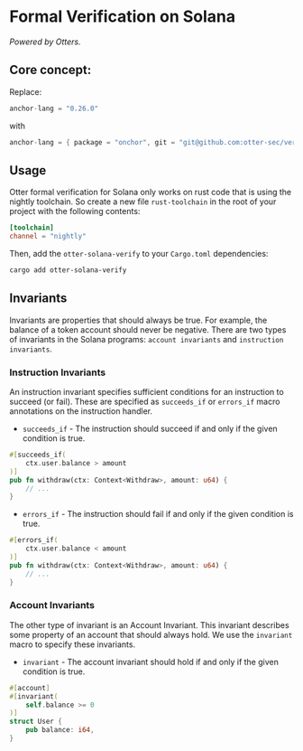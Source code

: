 
# Formal Verification on Solana

_Powered by Otters._
## Core concept:

Replace:

```rust
anchor-lang = "0.26.0"
```

with

```rust
anchor-lang = { package = "onchor", git = "git@github.com:otter-sec/verify.git" }
```

## Usage

Otter formal verification for Solana only works on rust code that is using the nightly toolchain. So create a new file `rust-toolchain` in the root of your project with the following contents:

```toml
[toolchain]
channel = "nightly"
```

Then, add the `otter-solana-verify` to your `Cargo.toml` dependencies:

```bash
cargo add otter-solana-verify
```


## Invariants

Invariants are properties that should always be true.  For example, the balance of a token account should never be negative. There are two types of invariants in the Solana programs: `account invariants` and `instruction invariants`.

### Instruction Invariants

An instruction invariant specifies sufficient conditions for an instruction to succeed (or fail). These are specified as `succeeds_if` or `errors_if` macro annotations on the instruction handler.

- `succeeds_if` - The instruction should succeed if and only if the given condition is true.

```rust
#[succeeds_if(
    ctx.user.balance > amount
)]
pub fn withdraw(ctx: Context<Withdraw>, amount: u64) {
    // ...
}
```

- `errors_if` - The instruction should fail if and only if the given condition is true.

```rust
#[errors_if(
    ctx.user.balance < amount
)]
pub fn withdraw(ctx: Context<Withdraw>, amount: u64) {
    // ...
}
```

### Account Invariants

The other type of invariant is an Account Invariant. This invariant describes some property of an account that should always hold. We use the `invariant` macro to specify these invariants.

- `invariant` - The account invariant should hold if and only if the given condition is true.

```rust
#[account]
#[invariant(
    self.balance >= 0
)]
struct User {
    pub balance: i64,
}
```
